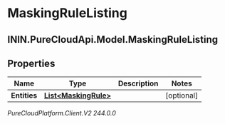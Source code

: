 # MaskingRuleListing

## ININ.PureCloudApi.Model.MaskingRuleListing

## Properties

|Name | Type | Description | Notes|
|------------ | ------------- | ------------- | -------------|
| **Entities** | [**List&lt;MaskingRule&gt;**](MaskingRule) |  | [optional] |



_PureCloudPlatform.Client.V2 244.0.0_
